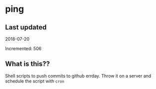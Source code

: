 # ping

## Last updated
2018-07-20

Incremented: 506

## What is this??
Shell scripts to push commits to github errday. Throw it on a server and schedule the script with `cron`
